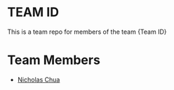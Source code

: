 # TEAM ID
This is a team repo for members of the team {Team ID}

# Team Members
* [Nicholas Chua](members/nicholasChua.md)

